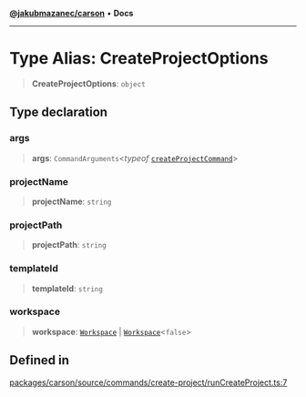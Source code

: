 [**@jakubmazanec/carson**](../README.md) • **Docs**

---

# Type Alias: CreateProjectOptions

> **CreateProjectOptions**: `object`

## Type declaration

### args

> **args**: `CommandArguments`\<_typeof_
> [`createProjectCommand`](../variables/createProjectCommand.md)\>

### projectName

> **projectName**: `string`

### projectPath

> **projectPath**: `string`

### templateId

> **templateId**: `string`

### workspace

> **workspace**: [`Workspace`](../classes/Workspace.md) \|
> [`Workspace`](../classes/Workspace.md)\<`false`\>

## Defined in

[packages/carson/source/commands/create-project/runCreateProject.ts:7](https://github.com/jakubmazanec/tools/blob/043f017b24789eba8a7eb285e0e1042ac4eaaeea/packages/carson/source/commands/create-project/runCreateProject.ts#L7)
